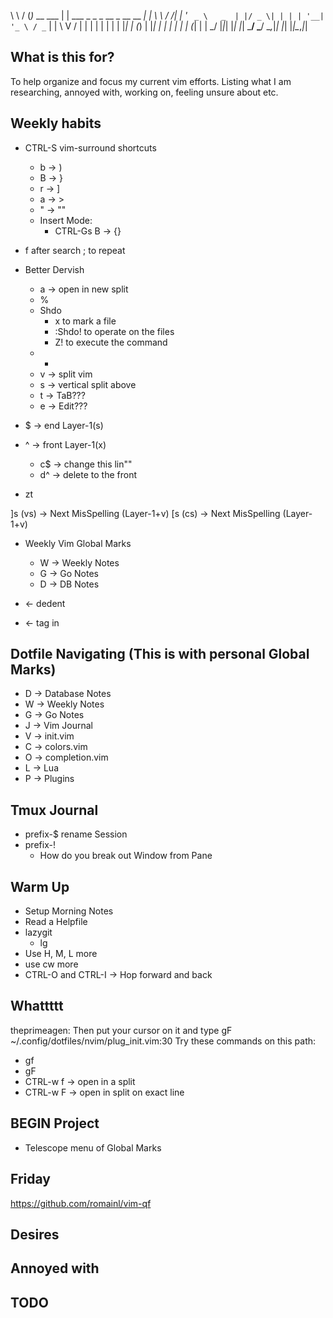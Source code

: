 
\ \   / (_)_ __ ___       | | ___  _   _ _ __ _ __   __ _| |
 \ \ / /| | '_ ` _ \   _  | |/ _ \| | | | '__| '_ \ / _` | |
  \ V / | | | | | | | | |_| | (_) | |_| | |  | | | | (_| | |
   \_/  |_|_| |_| |_|  \___/ \___/ \__,_|_|  |_| |_|\__,_|_|

## What is this for?

To help organize and focus my current vim efforts.
Listing what I am researching, annoyed with, working on, feeling unsure about etc.

## Weekly habits

- CTRL-S vim-surround shortcuts
  - b -> )
  - B -> }
  - r -> ]
  - a -> >
  - " -> ""
  - Insert Mode:
    - CTRL-Gs B -> {}

- f after search ; to repeat

- Better Dervish
  - a -> open in new split
  - %
  - Shdo
    - x to mark a file
    - :Shdo! to operate on the files
    - Z! to execute the command
  - -
  - v -> split vim
  - s -> vertical split above
  - t -> TaB???
  - e -> Edit???

- $ -> end   Layer-1(s)
- ^ -> front Layer-1(x)
  - c$ -> change this lin""
  - d^ -> delete to the front

- zt

]s (vs) -> Next MisSpelling (Layer-1+v)
[s (cs) -> Next MisSpelling (Layer-1+v)

- Weekly Vim Global Marks
  - W -> Weekly Notes
  - G -> Go Notes
  - D -> DB Notes

- <c-d> <- dedent
- <d-t> <- tag in

## Dotfile Navigating (This is with personal Global Marks)

- D -> Database Notes
- W -> Weekly Notes
- G -> Go Notes
- J -> Vim Journal
- V -> init.vim
- C -> colors.vim
- O -> completion.vim
- L -> Lua
- P -> Plugins

## Tmux Journal

- prefix-$ rename Session
- prefix-!
  - How do you break out Window from Pane

## Warm Up

- Setup Morning Notes
- Read a Helpfile
- lazygit
  - lg
- Use H, M, L more
- use cw more
- CTRL-O and CTRL-I -> Hop forward and back

## Whattttt

theprimeagen: Then put your cursor on it and type gF
~/.config/dotfiles/nvim/plug_init.vim:30
Try these commands on this path:
  - gf
  - gF
  - CTRL-w f -> open in a split
  - CTRL-w F -> open in split on exact line

## BEGIN Project

- Telescope menu of Global Marks

## Friday

https://github.com/romainl/vim-qf

## Desires

## Annoyed with

## TODO
